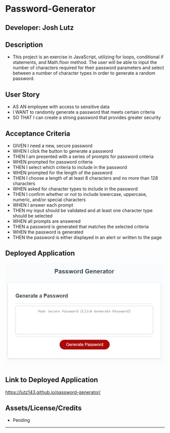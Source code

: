 # Password-Generator

## Developer: Josh Lutz

## Description

* This project is an exercise in JavaScript, utilizing for loops, conditional if statements, and Math.floor method. The user will be able to input the number of characters required for their password parameters and select between a number of character types in order to generate a random password.

## User Story

* AS AN employee with access to sensitive data
* I WANT to randomly generate a password that meets certain criteria
* SO THAT I can create a strong password that provides greater security


## Acceptance Criteria

* GIVEN I need a new, secure password
* WHEN I click the button to generate a password
* THEN I am presented with a series of prompts for password criteria
* WHEN prompted for password criteria
* THEN I select which criteria to include in the password
* WHEN prompted for the length of the password
* THEN I choose a length of at least 8 characters and no more than 128 characters
* WHEN asked for character types to include in the password
* THEN I confirm whether or not to include lowercase, uppercase, numeric, and/or special characters
* WHEN I answer each prompt
* THEN my input should be validated and at least one character type should be selected
* WHEN all prompts are answered
* THEN a password is generated that matches the selected criteria
* WHEN the password is generated
* THEN the password is either displayed in an alert or written to the page


## Deployed Application


![image](./assets/images/lutz143_MockUp.JPG)


## Link to Deployed Application

https://lutz143.github.io/password-generator/


## Assets/License/Credits

* Pending

---